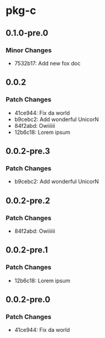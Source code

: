 # pkg-c

## 0.1.0-pre.0

### Minor Changes

- 7532b17: Add new fox doc

## 0.0.2

### Patch Changes

- 41ce944: Fix da world
- b9cebc2: Add wonderful UnicorN
- 84f2abd: Owiiiiii
- 12b6c18: Lorem ipsum

## 0.0.2-pre.3

### Patch Changes

- b9cebc2: Add wonderful UnicorN

## 0.0.2-pre.2

### Patch Changes

- 84f2abd: Owiiiiii

## 0.0.2-pre.1

### Patch Changes

- 12b6c18: Lorem ipsum

## 0.0.2-pre.0

### Patch Changes

- 41ce944: Fix da world

